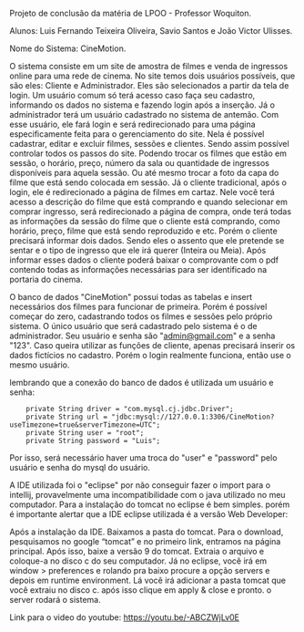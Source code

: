 Projeto de conclusão da matéria de LPOO - Professor Woquiton.


Alunos: Luis Fernando Teixeira Oliveira, Savio Santos e João Victor Ulisses.


Nome do Sistema: CineMotion.


O sistema consiste em um site de amostra de filmes e venda de ingressos online para uma rede de cinema.
No site temos dois usuários possíveis, que são eles: Cliente e Administrador. Eles são selecionados a partir da tela de login.
Um usuário comum só terá acesso caso faça seu cadastro, informando os dados no sistema e fazendo login após a inserção. Já o administrador 
terá um usuário cadastrado no sistema de antemão. Com esse usuário, ele fará login e será redirecionado para uma página especificamente
feita para o gerenciamento do site. Nela é possível cadastrar, editar e excluir filmes, sessões e clientes. Sendo assim possível controlar 
todos os passos do site. Podendo trocar os filmes que estão em sessão, o horário, preço, número da sala ou quantidade de ingressos disponíveis
para aquela sessão. Ou até mesmo trocar a foto da capa do filme que está sendo colocada em sessão.
Já o cliente tradicional, após o login, ele é redirecionado a página de filmes em cartaz. Nele você terá acesso a descrição do filme que está 
comprando e quando selecionar em comprar ingresso, será redirecionado a página de compra, onde terá todas as informações da sessão do filme
que o cliente está comprando, como horário, preço, filme que está sendo reproduzido e etc. Porém o cliente precisará informar dois dados.
Sendo eles o assento que ele pretende se sentar e o tipo de ingresso que ele irá querer (Inteira ou Meia). Após informar esses dados o cliente
poderá baixar o comprovante com o pdf contendo todas as informações necessárias para ser identificado na portaria do cinema.


O banco de dados "CineMotion" possui todas as tabelas e insert necessários dos filmes para funcionar de primeira. Porém é possível começar do
zero, cadastrando todos os filmes e sessões pelo próprio sistema.
O único usuário que será cadastrado pelo sistema é o de administrador. Seu usuário e senha são "admin@gmail.com" e a senha "123".
Caso queira utilizar as funções de cliente, apenas precisará inserir os dados fictícios no cadastro. Porém o login realmente funciona, então
use o mesmo usuário.


lembrando que a conexão do banco de dados é utilizada um usuário e senha: 
        
        private String driver = "com.mysql.cj.jdbc.Driver";
        private String url = "jdbc:mysql://127.0.0.1:3306/CineMotion?useTimezone=true&serverTimezone=UTC";
        private String user = "root";
        private String password = "Luis";


Por isso, será necessário haver uma troca do "user" e "password" pelo usuário e senha do mysql do usuário.


A IDE utilizada foi o "eclipse" por não conseguir fazer o import para o intellij, provavelmente uma incompatibilidade com o java utilizado
no meu computador. 
Para a instalação do tomcat no eclipse é bem simples. porém é importante alertar que a IDE eclipse utilizada é a versão Web Developer:


  



Após a instalação da IDE. Baixamos a pasta do tomcat. Para o download, pesquisamos no google “tomcat” e no primeiro link, entramos na página principal. Após isso, baixe a versão 9 do tomcat. Extraia o arquivo e coloque-a no disco c do seu computador. 
Já no eclipse, você irá em window > preferences e rolando pra baixo procure a opção servers e depois em runtime environment. Lá você irá adicionar a pasta tomcat que você extraiu no disco c. após isso clique em apply & close e pronto. o server rodará o sistema.


Link para o video do youtube: https://youtu.be/-ABCZWjLv0E
